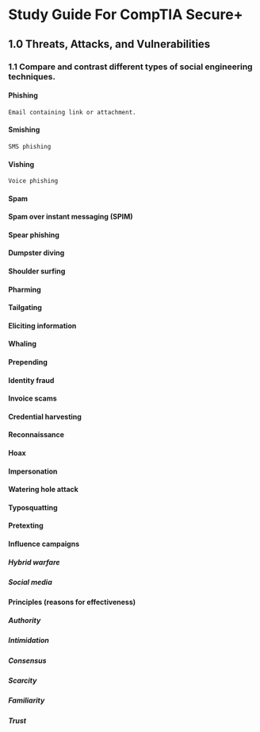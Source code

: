# Study Guide For CompTIA Secure+

## 1.0 Threats, Attacks, and Vulnerabilities

### 1.1 Compare and contrast different types of social engineering techniques.

#### Phishing
    Email containing link or attachment.
#### Smishing
    SMS phishing
#### Vishing
    Voice phishing
#### Spam
#### Spam over instant messaging (SPIM)
#### Spear phishing
#### Dumpster diving
#### Shoulder surfing
#### Pharming
#### Tailgating
#### Eliciting information
#### Whaling

#### Prepending
#### Identity fraud
#### Invoice scams
#### Credential harvesting
#### Reconnaissance
#### Hoax
#### Impersonation
#### Watering hole attack
#### Typosquatting
#### Pretexting
#### Influence campaigns
  ##### Hybrid warfare
  ##### Social media
#### Principles (reasons for effectiveness)
  ##### Authority
  ##### Intimidation
  ##### Consensus
  ##### Scarcity
  ##### Familiarity
  ##### Trust

